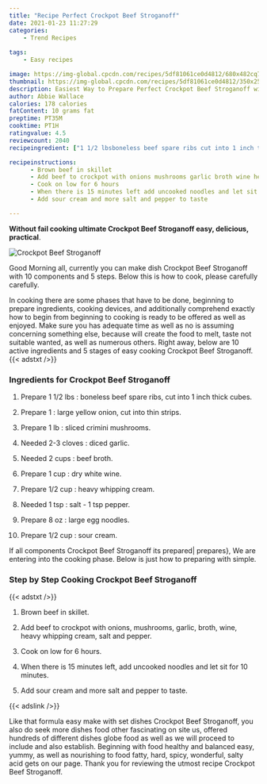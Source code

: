 ```yaml
---
title: "Recipe Perfect Crockpot Beef Stroganoff"
date: 2021-01-23 11:27:29
categories:
    - Trend Recipes
    
tags:
    - Easy recipes

image: https://img-global.cpcdn.com/recipes/5df81061ce0d4812/680x482cq70/crockpot-beef-stroganoff-recipe-main-photo.jpg
thumbnail: https://img-global.cpcdn.com/recipes/5df81061ce0d4812/350x250cq70/crockpot-beef-stroganoff-recipe-main-photo.jpg
description: Easiest Way to Prepare Perfect Crockpot Beef Stroganoff with 10 ingredients and 5 stages of easy cooking.
author: Abbie Wallace
calories: 178 calories
fatContent: 10 grams fat
preptime: PT35M
cooktime: PT1H
ratingvalue: 4.5
reviewcount: 2040
recipeingredient: ["1 1/2 lbsboneless beef spare ribs cut into 1 inch thick cubes", "1large yellow onion cut into thin strips", "1 lbsliced crimini mushrooms", "2-3 clovesdiced garlic", "2 cupsbeef broth", "1 cupdry white wine", "1/2 cupheavy whipping cream", "1 tspsalt  1 tsp pepper", "8 ozlarge egg noodles", "1/2 cupsour cream"]

recipeinstructions: 
      - Brown beef in skillet 
      - Add beef to crockpot with onions mushrooms garlic broth wine heavy whipping cream salt and pepper 
      - Cook on low for 6 hours 
      - When there is 15 minutes left add uncooked noodles and let sit for 10 minutes 
      - Add sour cream and more salt and pepper to taste

---
```




**Without fail cooking ultimate Crockpot Beef Stroganoff easy, delicious, practical**. 


![Crockpot Beef Stroganoff](https://img-global.cpcdn.com/recipes/5df81061ce0d4812/680x482cq70/crockpot-beef-stroganoff-recipe-main-photo.jpg "Crockpot Beef Stroganoff")




Good Morning all, currently you can make dish Crockpot Beef Stroganoff with 10 components and 5 steps. Below this is how to cook, please carefully carefully.

In cooking there are some phases that have to be done, beginning to prepare ingredients, cooking devices, and additionally comprehend exactly how to begin from beginning to cooking is ready to be offered as well as enjoyed. Make sure you has adequate time as well as no is assuming concerning something else, because will create the food to melt, taste not suitable wanted, as well as numerous others. Right away, below are 10 active ingredients and 5 stages of easy cooking Crockpot Beef Stroganoff.
{{< adstxt />}}

### Ingredients for Crockpot Beef Stroganoff


1. Prepare 1 1/2 lbs : boneless beef spare ribs, cut into 1 inch thick cubes.

1. Prepare 1 : large yellow onion, cut into thin strips.

1. Prepare 1 lb : sliced crimini mushrooms.

1. Needed 2-3 cloves : diced garlic.

1. Needed 2 cups : beef broth.

1. Prepare 1 cup : dry white wine.

1. Prepare 1/2 cup : heavy whipping cream.

1. Needed 1 tsp : salt - 1 tsp pepper.

1. Prepare 8 oz : large egg noodles.

1. Prepare 1/2 cup : sour cream.



If all components Crockpot Beef Stroganoff its prepared| prepares}, We are entering into the cooking phase. Below is just how to preparing with simple.

### Step by Step Cooking Crockpot Beef Stroganoff

{{< adstxt />}}


1. Brown beef in skillet.



1. Add beef to crockpot with onions, mushrooms, garlic, broth, wine, heavy whipping cream, salt and pepper.



1. Cook on low for 6 hours.



1. When there is 15 minutes left, add uncooked noodles and let sit for 10 minutes.



1. Add sour cream and more salt and pepper to taste.





{{< adslink />}}

Like that formula easy make with set dishes Crockpot Beef Stroganoff, you also do seek more dishes food other fascinating on site us, offered hundreds of different dishes globe food as well as we will proceed to include and also establish. Beginning with food healthy and balanced easy, yummy, as well as nourishing to food fatty, hard, spicy, wonderful, salty acid gets on our page. Thank you for reviewing the utmost recipe Crockpot Beef Stroganoff.

